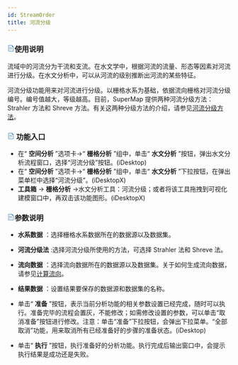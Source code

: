 ```yaml
---
id: StreamOrder
title: 河流分级
---
```

### ![](../img/read.gif)使用说明

流域中的河流分为干流和支流。在水文学中，根据河流的流量、形态等因素对河流进行分级。在水文分析中，可以从河流的级别推断出河流的某些特征。

河流分级功能用来对河流进行分级。以栅格水系为基础，依据流向栅格对河流分级编号。编号值越大，等级越高。目前，SuperMap
提供两种河流分级方法：Strahler 方法和 Shreve
方法。有关这两种分级方法的介绍，请参见[河流分级方法](StreamOrderType)。

### ![](../img/read.gif) 功能入口

  * 在“ **空间分析** ”选项卡->“ **栅格分析** ”组中，单击“ **水文分析** ”按钮，弹出水文分析流程窗口，选择“河流分级”按钮。(iDesktop)
  * 在“ **空间分析** ”选项卡->“ **栅格分析** ”组中，单击“ **水文分析** ”下拉按钮，在弹出菜单栏中选择“河流分级”。(iDesktopX)
  * **工具箱** -> **栅格分析** ->水文分析工具：河流分级；或者将该工具拖拽到可视化建模窗口中，再双击该功能图形。(iDesktopX) 

### ![](../img/read.gif)参数说明

  * **水系数据** ：选择栅格水系数据所在的数据源以及数据集。
  * **河流分级法** :选择河流分级所使用的方法，可选择  Strahler 法和 Shreve 法。
  * **流向数据** ：选择流向数据所在的数据源以及数据集。关于如何生成流向数据，请参见[计算流向](CalFlowDirection.html)。
  * **结果数据** ：设置结果要保存的数据源和数据集的名称。
  * 单击“ **准备** ”按钮，表示当前分析功能的相关参数设置已经完成，随时可以执行。准备完毕的流程会置灰，不能修改；如需修改设置的参数，可以单击“取消准备”按钮进行修改。注意：单击“准备”下拉按钮，会弹出下拉菜单。“全部取消”功能，用来取消所有已经准备好的步骤的准备状态。(iDesktop) 

  * 单击“ **执行** ”按钮，执行准备好的分析功能。执行完成后输出窗口中，会提示执行结果是成功还是失败。

